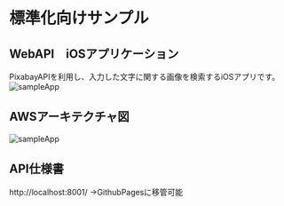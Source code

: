# 標準化向けサンプル
## WebAPI　iOSアプリケーション

PixabayAPIを利用し、入力した文字に関する画像を検索するiOSアプリです。
![sampleApp](https://user-images.githubusercontent.com/126561077/227759269-2d51ebf2-a144-44d2-a994-9f02e773b0e9.gif)

## AWSアーキテクチャ図
![sampleApp](https://camo.githubusercontent.com/fyk1230/standard-proj/main/aws-arch.drawio.svg)

## API仕様書
http://localhost:8001/
→GithubPagesに移管可能
 
